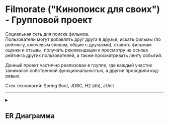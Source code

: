 # Filmorate ("Кинопоиск для своих") - Групповой проект
Социальная сеть для поиска фильмов.  
Пользователи могут добавлять друг друга в друзья, искать фильмы (по рейтингу, 
ключевым словам, общие с друзьями), ставить фильмам оценки и отзывы, 
получать рекомендации к просмотру на основе рейтинга других пользователей, а также
просматривать ленту событий.

Данный проект частично реализован в группе, где каждый участик занимался 
собственной функциональностью, а другие проводили код-ревью.

Стек технологий: Spring Boot, JDBC, H2 (db), JUnit



---

<details>
  <summary><h2> ER Диаграмма </h2></summary>

![](/ERD.png)

<details>
  <summary><h3> Описание </h3></summary>

***user*** - содержит данные о пользователях

***film*** - содержит данные о фильмах

***genre*** - содержит данные о жанрах

***film_genre*** - соединительная таблица между фильмами и жанрами  
-- Позволяет присвоить одному фильму несколько жанров, а одному жанру несколько фильмов

***user_like_film*** - содержит данные о лайках пользователя фильму (одна строка - один лайк)

***user_friend*** - содержит данные о друзьях пользователя  
-- Позволяет присвоить одному пользователю несколько друзей (пользователей из таблицы пользователи)
</details>

<details>
  <summary><h3> Примеры запросов </h3></summary>

```SQL  
SELECT * FROM film;  
-- Выгружаем все фильмы

SELECT * FROM film WHERE duration > 100;  
-- Выгружаем все фильмы c продолжительностью более 100 минут

SELECT g.name FROM genre g  
JOIN film_genre fg ON fg.genre_id=g.genre_id  
WHERE fg.film_id = 1;  
-- Выгружаем названия жанров для фильма с ID=1

SELECT f.* FROM film f
JOIN film_genre fg ON fg.film_id=f.film_id
JOIN genre g ON g.genre_id=fg.genre_id
WHERE g.name = 'Комедия';  
-- Выгружаем все фильмы с жанром "Комедия"

SELECT f.*,  
       COUNT(ulf.user_id) likes
FROM film f
JOIN user_like_film ulf ON ulf.film_id=f.film_id
GROUP BY f.film_id
ORDER BY likes DESC
LIMIT 10;
-- Выгружаем топ-10 фильмов по количеству лайков

SELECT f.* FROM film f
JOIN user_like_film ulf ON ulf.film_id=f.film_id
WHERE ulf.user_id = 1;
-- Выгружаем все фильмы, которые лайкнул пользователь с ID=1

SELECT fr.name
FROM users u
JOIN user_friend uf ON uf.user_id=u.user_id
JOIN users fr ON fr.user_id=uf.friend_id
WHERE u.user_id = 1;
-- Выгружаем имена друзей пользователя с ID=1

SELECT fr.name
FROM users u
JOIN user_friend uf ON uf.user_id=u.user_id
JOIN users fr ON fr.user_id=uf.friend_id
WHERE u.user_id = 1
    AND fr.name IN (
            -- Подзапрос, в котором мы находим имена друзей пользователя с ID=2
            SELECT fr.name
            FROM users u
            JOIN user_friend uf ON uf.user_id=u.user_id
            JOIN users fr ON fr.user_id=uf.friend_id
            WHERE u.user_id = 2
)
-- Выгружаем имена общих друзей пользователя с ID=1 и пользователя с ID=2
```

</details>
</details>

